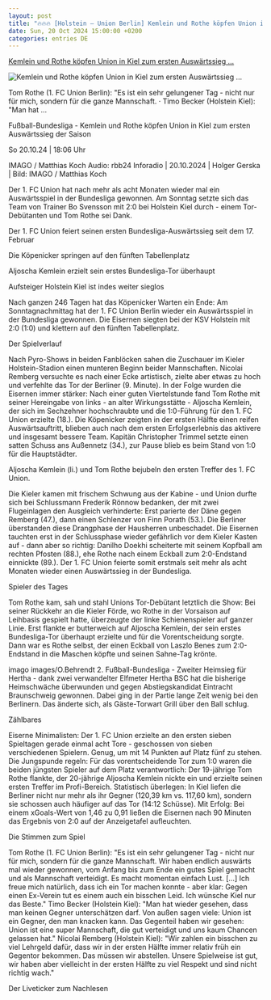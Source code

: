 ```yaml
---
layout: post
title: "🔥🔥🔥 [Holstein – Union Berlin] Kemlein und Rothe köpfen Union in Kiel zum ersten Auswärtssieg ..."
date: Sun, 20 Oct 2024 15:00:00 +0200
categories: entries DE
---
```

[Kemlein und Rothe köpfen Union in Kiel zum ersten Auswärtssieg ...](https://www.rbb24.de/sport/beitrag/2024/10/fussball-bundesliga-holstein-kiel-union-berlin-liveticker-audio-vollreportage-stream-spielbericht.html)

![Kemlein und Rothe köpfen Union in Kiel zum ersten Auswärtssieg ...](https://www.rbb24.de/content/dam/rbb/rbb/rbb24/2024/2024_10/imago-images/kemlein-trimmel-union-jubel.jpg.jpg/size=708x398.jpg)

Tom Rothe (1. FC Union Berlin): "Es ist ein sehr gelungener Tag - nicht nur für mich, sondern für die ganze Mannschaft. · Timo Becker (Holstein Kiel): "Man hat ...

Fußball-Bundesliga - Kemlein und Rothe köpfen Union in Kiel zum ersten Auswärtssieg der Saison

So 20.10.24 | 18:06 Uhr

IMAGO / Matthias Koch Audio: rbb24 Inforadio | 20.10.2024 | Holger Gerska | Bild: IMAGO / Matthias Koch

Der 1. FC Union hat nach mehr als acht Monaten wieder mal ein Auswärtsspiel in der Bundesliga gewonnen. Am Sonntag setzte sich das Team von Trainer Bo Svensson mit 2:0 bei Holstein Kiel durch - einem Tor-Debütanten und Tom Rothe sei Dank.

Der 1. FC Union feiert seinen ersten Bundesliga-Auswärtssieg seit dem 17. Februar

Die Köpenicker springen auf den fünften Tabellenplatz

Aljoscha Kemlein erzielt sein erstes Bundesliga-Tor überhaupt

Aufsteiger Holstein Kiel ist indes weiter sieglos

Nach ganzen 246 Tagen hat das Köpenicker Warten ein Ende: Am Sonntagnachmittag hat der 1. FC Union Berlin wieder ein Auswärtsspiel in der Bundesliga gewonnen. Die Eisernen siegten bei der KSV Holstein mit 2:0 (1:0) und klettern auf den fünften Tabellenplatz.

Der Spielverlauf

Nach Pyro-Shows in beiden Fanblöcken sahen die Zuschauer im Kieler Holstein-Stadion einen munteren Beginn beider Mannschaften. Nicolai Remberg versuchte es nach einer Ecke artistisch, zielte aber etwas zu hoch und verfehlte das Tor der Berliner (9. Minute). In der Folge wurden die Eisernen immer stärker: Nach einer guten Viertelstunde fand Tom Rothe mit seiner Hereingabe von links - an alter Wirkungsstätte - Aljoscha Kemlein, der sich im Sechzehner hochschraubte und die 1:0-Führung für den 1. FC Union erzielte (18.). Die Köpenicker zeigten in der ersten Hälfte einen reifen Auswärtsauftritt, blieben auch nach dem ersten Erfolgserlebnis das aktivere und insgesamt bessere Team. Kapitän Christopher Trimmel setzte einen satten Schuss ans Außennetz (34.), zur Pause blieb es beim Stand von 1:0 für die Hauptstädter.

Aljoscha Kemlein (li.) und Tom Rothe bejubeln den ersten Treffer des 1. FC Union.

Die Kieler kamen mit frischem Schwung aus der Kabine - und Union durfte sich bei Schlussmann Frederik Rönnow bedanken, der mit zwei Flugeinlagen den Ausgleich verhinderte: Erst parierte der Däne gegen Remberg (47.), dann einen Schlenzer von Finn Porath (53.). Die Berliner überstanden diese Drangphase der Hausherren unbeschadet. Die Eisernen tauchten erst in der Schlussphase wieder gefährlich vor dem Kieler Kasten auf - dann aber so richtig: Danilho Doekhi scheiterte mit seinem Kopfball am rechten Pfosten (88.), ehe Rothe nach einem Eckball zum 2:0-Endstand einnickte (89.). Der 1. FC Union feierte somit erstmals seit mehr als acht Monaten wieder einen Auswärtssieg in der Bundesliga.

Spieler des Tages

Tom Rothe kam, sah und stahl Unions Tor-Debütant letztlich die Show: Bei seiner Rückkehr an die Kieler Förde, wo Rothe in der Vorsaison auf Leihbasis gespielt hatte, überzeugte der linke Schienenspieler auf ganzer Linie. Erst flankte er butterweich auf Aljoscha Kemlein, der sein erstes Bundesliga-Tor überhaupt erzielte und für die Vorentscheidung sorgte. Dann war es Rothe selbst, der einen Eckball von Laszlo Benes zum 2:0-Endstand in die Maschen köpfte und seinen Sahne-Tag krönte.

imago images/O.Behrendt 2. Fußball-Bundesliga - Zweiter Heimsieg für Hertha - dank zwei verwandelter Elfmeter Hertha BSC hat die bisherige Heimschwäche überwunden und gegen Abstiegskandidat Eintracht Braunschweig gewonnen. Dabei ging in der Partie lange Zeit wenig bei den Berlinern. Das änderte sich, als Gäste-Torwart Grill über den Ball schlug.

Zählbares

Eiserne Minimalisten: Der 1. FC Union erzielte an den ersten sieben Spieltagen gerade einmal acht Tore - geschossen von sieben verschiedenen Spielern. Genug, um mit 14 Punkten auf Platz fünf zu stehen. Die Jungspunde regeln: Für das vorentscheidende Tor zum 1:0 waren die beiden jüngsten Spieler auf dem Platz verantwortlich: Der 19-jährige Tom Rothe flankte, der 20-jährige Aljoscha Kemlein nickte ein und erzielte seinen ersten Treffer im Profi-Bereich. Statistisch überlegen: In Kiel liefen die Berliner nicht nur mehr als ihr Gegner (120,39 km vs. 117,60 km), sondern sie schossen auch häufiger auf das Tor (14:12 Schüsse). Mit Erfolg: Bei einem xGoals-Wert von 1,46 zu 0,91 ließen die Eisernen nach 90 Minuten das Ergebnis von 2:0 auf der Anzeigetafel aufleuchten.

Die Stimmen zum Spiel

Tom Rothe (1. FC Union Berlin): "Es ist ein sehr gelungener Tag - nicht nur für mich, sondern für die ganze Mannschaft. Wir haben endlich auswärts mal wieder gewonnen, vom Anfang bis zum Ende ein gutes Spiel gemacht und als Mannschaft verteidigt. Es macht momentan einfach Lust. […] Ich freue mich natürlich, dass ich ein Tor machen konnte - aber klar: Gegen einen Ex-Verein tut es einem auch ein bisschen Leid. Ich wünsche Kiel nur das Beste." Timo Becker (Holstein Kiel): "Man hat wieder gesehen, dass man keinen Gegner unterschätzen darf. Von außen sagen viele: Union ist ein Gegner, den man knacken kann. Das Gegenteil haben wir gesehen: Union ist eine super Mannschaft, die gut verteidigt und uns kaum Chancen gelassen hat." Nicolai Remberg (Holstein Kiel): "Wir zahlen ein bisschen zu viel Lehrgeld dafür, dass wir in der ersten Hälfte immer relativ früh ein Gegentor bekommen. Das müssen wir abstellen. Unsere Spielweise ist gut, wir haben aber vielleicht in der ersten Hälfte zu viel Respekt und sind nicht richtig wach."

Der Liveticker zum Nachlesen

